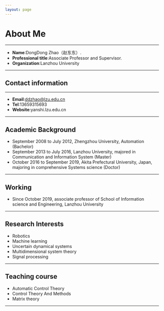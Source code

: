 ```yaml
---
layout: page
---
```


# About Me
---

- **Name**:DongDong Zhao（赵东东）.
- **Professional title**:Associate Professor and Supervisor.
- **Organization**:Lanzhou University

---

## Contact information
---

- **Email**:ddzhao@lzu.edu.cn
- **Tel**:13659315693  
- **Website**:yanshi.lzu.edu.cn
---
## Academic Background

- September 2008 to July 2012, Zhengzhou University, Automation (Bachelor)
- September 2013 to July 2016, Lanzhou University, majored in Communication and Information System (Master)
- October 2016 to September 2019, Akita Prefectural University, Japan, majoring in comprehensive Systems science (Doctor)

---

## Working

- Since October 2019, associate professor of School of Information science and Engineering, Lanzhou University

---

## Research Interests

- Robotics
- Machine learning
- Uncertain dynamical systems
- Multidimensional system theory
- Signal processing

---

## Teaching course

- Automatic Control Theory
- Control Theory And Methods
- Matrix theory

---





